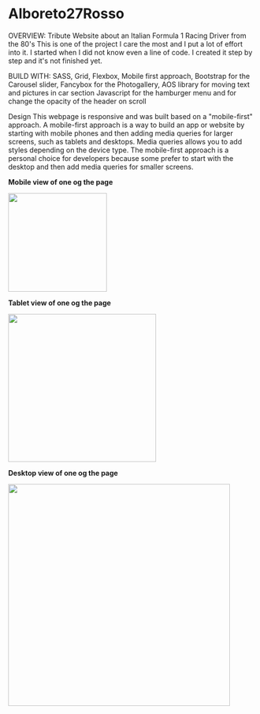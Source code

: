 # Alboreto27Rosso

OVERVIEW:
Tribute Website about an Italian Formula 1 Racing Driver from the 80's
This is one of the project I care the most and I put a lot of effort into it.
I started when I did not know even a line of code.
I created it step by step and it's not finished yet.

BUILD WITH:
SASS,
Grid,
Flexbox,
Mobile first approach,
Bootstrap for the Carousel slider,
Fancybox for the Photogallery,
AOS library for moving text and pictures in car section
Javascript
for the hamburger menu and for change the opacity of the header on scroll

Design
This webpage is responsive and was built based on a "mobile-first" approach.
A mobile-first approach is a way to build an app or website by starting with mobile phones and then adding media queries for larger screens, such as tablets and desktops.
Media queries allows you to add styles depending on the device type.
The mobile-first approach is a personal choice for developers because some prefer to start with the desktop and then add media queries for smaller screens.

**Mobile view of one og the page**

<img src="/dist/img/mobile.png" align="center" width="200">

**Tablet view of one og the page**

<img src="/dist/img/tablet.png" align="center" width="300">

**Desktop view of one og the page**

<img src="/dist/img/desktop.png" align="center" width="450">
